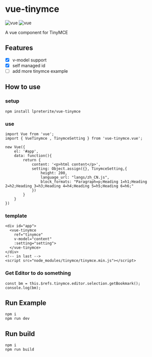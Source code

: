 # vue-tinymce
![vue](https://img.shields.io/badge/vue-%5E2.2.x-green.svg)
![vue](https://img.shields.io/badge/tinymce-%5E4.5.7-green.svg)

A vue component for TinyMCE

## Features
- [x] v-model support
- [x] self managed id
- [ ] add more tinymce example

## How to use
### setup
```
npm install lpreterite/vue-tinymce
```

### use
```
import Vue from 'vue';
import { VueTinymce , TinymceSetting } from 'vue-tinymce.vue';

new Vue({
    el: '#app',
    data: function(){
        return {
            content: '<p>html content</p>',
            setting: Object.assign({}, TinymceSetting,{
                height: 200,
                language_url: "langs/zh_CN.js",
                block_formats: "Paragraph=p;Heading 1=h1;Heading 2=h2;Heading 3=h3;Heading 4=h4;Heading 5=h5;Heading 6=h6;"
            })
        }
    }
})

```

### template 
```
<div id="app">
  <vue-tinymce
    ref="tinymce"
    v-model="content"
    :setting="setting">
  </vue-tinymce>
</div>
<!-- in last -->
<script src="node_modules/tinymce/tinymce.min.js"></script>
```

### Get Editor to do something
```
const bm = this.$refs.tinymce.editor.selection.getBookmark();
console.log(bm);
```

## Run Example

```
npm i
npm run dev
```

## Run build
```
npm i
npm run build
```